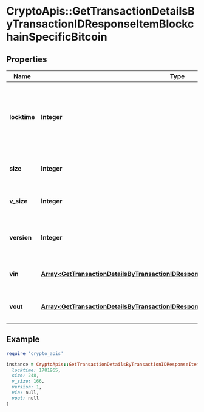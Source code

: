 # CryptoApis::GetTransactionDetailsByTransactionIDResponseItemBlockchainSpecificBitcoin

## Properties

| Name | Type | Description | Notes |
| ---- | ---- | ----------- | ----- |
| **locktime** | **Integer** | Represents the time at which a particular transaction can be added to the blockchain. |  |
| **size** | **Integer** | Represents the total size of this transaction. |  |
| **v_size** | **Integer** | Represents the virtual size of this transaction. |  |
| **version** | **Integer** | Represents the transaction version number. |  |
| **vin** | [**Array&lt;GetTransactionDetailsByTransactionIDResponseItemBlockchainSpecificBitcoinVin&gt;**](GetTransactionDetailsByTransactionIDResponseItemBlockchainSpecificBitcoinVin.md) | Represents the transaction inputs. |  |
| **vout** | [**Array&lt;GetTransactionDetailsByTransactionIDResponseItemBlockchainSpecificBitcoinVout&gt;**](GetTransactionDetailsByTransactionIDResponseItemBlockchainSpecificBitcoinVout.md) | Represents the transaction outputs. |  |

## Example

```ruby
require 'crypto_apis'

instance = CryptoApis::GetTransactionDetailsByTransactionIDResponseItemBlockchainSpecificBitcoin.new(
  locktime: 1781965,
  size: 248,
  v_size: 166,
  version: 1,
  vin: null,
  vout: null
)
```

